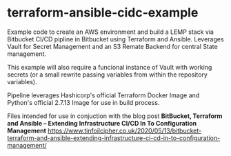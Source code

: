 # terraform-ansible-cidc-example

Example code to create an AWS environment and build a LEMP stack via Bitbucket CI/CD pipline in Bitbucket using Terraform and Ansible. Leverages Vault for Secret Management and an S3 Remate Backend for central State management.

This example will also require a funcional instance of Vault with working secrets (or a small rewrite passing variables from within the repository variables).

Pipeline leverages Hashicorp's official Terraform Docker Image and Python's official 2.7.13 Image for use in build process.

Files intended for use in conjuction with the blog post **BitBucket, Terraform and Ansible – Extending Infrastructure CI/CD In To Configuration Management** https://www.tinfoilcipher.co.uk/2020/05/13/bitbucket-terraform-and-ansible-extending-infrastructure-ci-cd-in-to-configuration-management/
